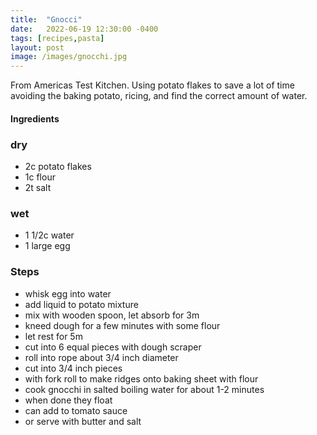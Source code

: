 ```yaml
---
title:  "Gnocci"
date:   2022-06-19 12:30:00 -0400
tags: [recipes,pasta]
layout: post
image: /images/gnocchi.jpg
---
```


From Americas Test Kitchen.  Using potato flakes to save a lot of time avoiding the baking potato, ricing, and find the correct amount of water. 
#### Ingredients
### dry
- 2c potato flakes
- 1c flour
- 2t salt
### wet 
- 1 1/2c water
- 1 large egg

### Steps
- whisk egg into water
- add liquid to potato mixture
- mix with wooden spoon, let absorb for 3m
- kneed dough for a few minutes with some flour
- let rest for 5m
- cut into 6 equal pieces with dough scraper
- roll into rope about 3/4 inch diameter
- cut into 3/4 inch pieces
- with fork roll to make ridges onto baking sheet with flour
- cook gnocchi in salted boiling water for about 1-2 minutes
- when done they float
- can add to tomato sauce
- or serve with butter and salt

